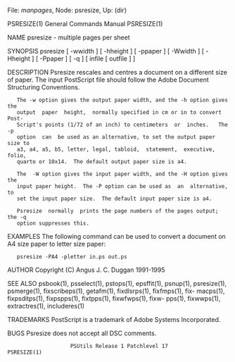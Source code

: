 File: *manpages*,  Node: psresize,  Up: (dir)

PSRESIZE(1)                 General Commands Manual                PSRESIZE(1)



NAME
       psresize - multiple pages per sheet

SYNOPSIS
       psresize  [ -wwidth ] [ -hheight ] [ -ppaper ] [ -Wwidth ] [ -Hheight ]
       [ -Ppaper ] [ -q ] [ infile [ outfile ] ]

DESCRIPTION
       Psresize rescales and centres a document on a different size of  paper.
       The  input PostScript file should follow the Adobe Document Structuring
       Conventions.

       The -w option gives the output paper width, and the -h option gives the
       output  paper  height,  normally specified in cm or in to convert Post-
       Script's points (1/72 of an inch) to centimeters  or  inches.   The  -p
       option  can  be used as an alternative, to set the output paper size to
       a3, a4, a5, b5, letter, legal, tabloid,  statement,  executive,  folio,
       quarto or 10x14.  The default output paper size is a4.

       The  -W option gives the input paper width, and the -H option gives the
       input paper height.  The -P option can be used as  an  alternative,  to
       set the input paper size.  The default input paper size is a4.

       Psresize  normally  prints the page numbers of the pages output; the -q
       option suppresses this.

EXAMPLES
       The following command can be used to convert  a  document  on  A4  size
       paper to letter size paper:

       psresize -PA4 -pletter in.ps out.ps


AUTHOR
       Copyright (C) Angus J. C. Duggan 1991-1995

SEE ALSO
       psbook(1),  psselect(1),  pstops(1), epsffit(1), psnup(1), psresize(1),
       psmerge(1), fixscribeps(1), getafm(1), fixdlsrps(1),  fixfmps(1),  fix-
       macps(1),  fixpsditps(1),  fixpspps(1),  fixtpps(1), fixwfwps(1), fixw-
       pps(1), fixwwps(1), extractres(1), includeres(1)

TRADEMARKS
       PostScript is a trademark of Adobe Systems Incorporated.

BUGS
       Psresize does not accept all DSC comments.



                        PSUtils Release 1 Patchlevel 17            PSRESIZE(1)
